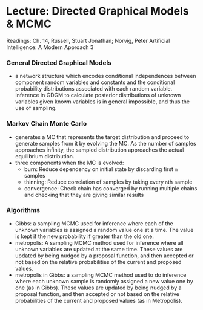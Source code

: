 # Lecture: Directed Graphical Models & MCMC

Readings: Ch. 14, Russell, Stuart Jonathan; Norvig, Peter Artificial Intelligence: A Modern Approach 3

### General Directed Graphical Models
- a network structure which encodes conditional independences between component random variables and constants and the conditional probability distributions associated with each random variable. Inference in GDGM to calculate posterior distributions of unknown variables given known variables is in general impossible, and thus the use of sampling.

### Markov Chain Monte Carlo
- generates a MC that represents the target distribution and proceed to generate samples from it by evolving the MC. As the number of samples approaches infinity, the sampled distribution approaches the actual equilibrium distribution.
- three components when the MC is evolved:
  - burn: Reduce dependency on initial state by discarding first  ``m`` samples
  - thinning: Reduce correlation of samples by taking every ``n``th sample
  - convergence: Check chain has converged by running multiple chains and checking that they are giving similar results

### Algorithms
- Gibbs: a sampling MCMC used for inference where each of the unknown variables is assigned a random value one at a time. The value is kept if the new probability if greater than the old one.
- metropolis: A sampling MCMC method used for inference where all unknown variables are updated at the same time. These values are updated by being nudged by a proposal function, and then accepted or not based on the relative probabilities of the current and proposed values.
- metropolis in Gibbs: a sampling MCMC method used to do inference where each unknown sample is randomly assigned a new value one by one (as in Gibbs). These values are updated by being nudged by a proposal function, and then accepted or not based on the relative probabilities of the current and proposed values (as in Metropolis).
